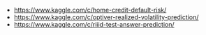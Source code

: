 - https://www.kaggle.com/c/home-credit-default-risk/
- https://www.kaggle.com/c/optiver-realized-volatility-prediction/
- https://www.kaggle.com/c/riiid-test-answer-prediction/
